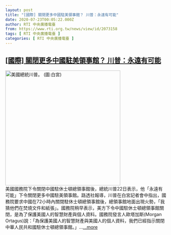 ```yaml
---
layout: post
title: "[國際] 關閉更多中國駐美領事館？ 川普：永遠有可能"
date: 2020-07-23T00:05:22.000Z
author: RTI 中央廣播電臺
from: https://www.rti.org.tw/news/view/id/2073158
tags: [ RTI 中央廣播電臺 ]
categories: [ RTI 中央廣播電臺 ]
---
```

<!--1595462722000-->
[[國際] 關閉更多中國駐美領事館？ 川普：永遠有可能](https://www.rti.org.tw/news/view/id/2073158)
------

<div>
<img src="https://static.rti.org.tw/assets/thumbnails/2020/04/14/4205e43fd639a134a09e0aa2feacd73f.jpg" width="360" alt="美國總統川普。 (圖:白宮)" title="美國總統川普。 (圖:白宮)"><br>美國國務院下令關閉中國駐休士頓總領事館後，總統川普22日表示，他「永遠有可能」下令關閉更多中國駐美領事館。路透社報導，川普在白宮記者會中指出，國務院要求中國在72小時內關閉駐休士頓總領事館後，總領事館地面出現火勢，「我猜他們在焚燒文件和紙張」。國務院稍早表示，美方下令中國駐休士頓總領事館關閉，是為了保護美國人的智慧財產與個人資料。國務院發言人歐塔加斯(Morgan Ortagus)說：「為保護美國人的智慧財產與美國人的個人資料，我們已經指示關閉中華人民共和國駐休士頓總領事館。」...<a target="_blank" href="https://www.rti.org.tw/news/view/id/2073158">...more</a>
</div>
